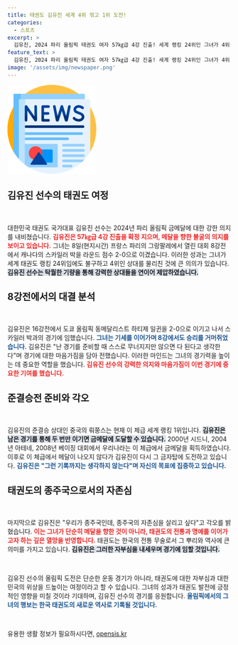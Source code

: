 ```yaml
---
title: 태권도 김유진 세계 4위 꺾고 1위 도전!
categories:
  - 스포츠
excerpt: >
  김유진, 2024 파리 올림픽 태권도 여자 57㎏급 4강 진출! 세계 랭킹 24위인 그녀가 4위 스카일러 박을 꺾으며 금메달에 대한 의지를 드러냈다. 종주국 자존심을 살릴 그녀의 행보에 귀추가 주목된다!
feature_text: >
  김유진, 2024 파리 올림픽 태권도 여자 57㎏급 4강 진출! 세계 랭킹 24위인 그녀가 4위 스카일러 박을 꺾으며 금메달에 대한 의지를 드러냈다. 종주국 자존심을 살릴 그녀의 행보에 귀추가 주목된다!
image: '/assets/img/newspaper.png'
---
```


<p><img src="/assets/img/newspaper.png" alt="kimp 속보" /></p>

<h2 data-ke-size="size26">김유진 선수의 태권도 여정</h2>

<p data-ke-size="size16">&nbsp;</p>

<p>대한민국 태권도 국가대표 김유진 선수는 2024년 파리 올림픽 금메달에 대한 강한 의지를 내비쳤습니다. <b><span style="color: #ee2323;">김유진은 57㎏급 4강 진출을 확정 지으며, 메달을 향한 불굴의 의지를 보이고 있습니다.</span></b> 그녀는 8일(현지시간) 프랑스 파리의 그랑팔레에서 열린 대회 8강전에서 캐나다의 스카일러 박을 라운드 점수 2-0으로 이겼습니다. 이러한 성과는 그녀가 세계 태권도 랭킹 24위임에도 불구하고 4위인 상대를 물리친 것에 큰 의의가 있습니다. <b><span style="background-color: #21538527;">김유진 선수는 탁월한 기량을 통해 강력한 상대들을 연이어 제압하였습니다.</span></b></p>

<h2 data-ke-size="size26">8강전에서의 대결 분석</h2>

<p data-ke-size="size16">&nbsp;</p>

<p>김유진은 16강전에서 도쿄 올림픽 동메달리스트 하티제 일귄을 2-0으로 이기고 나서 스카일러 박과의 경기에 임했습니다. <b><span style="color: #1a5490;">그녀는 기세를 이어가며 8강에서도 승리를 거머쥐었습니다.</span></b> 김유진은 "난 경기를 준비할 때 스스로 무너지지만 않으면 다 된다고 생각한다"며 경기에 대한 마음가짐을 담아 전했습니다. 이러한 마인드는 그녀의 경기력을 높이는 데 중요한 역할을 했습니다. <b><span style="color: #ee2323;">김유진 선수의 강력한 의지와 마음가짐이 이번 경기에 중요한 기여를 했습니다.</span></b></p>

<h2 data-ke-size="size26">준결승전 준비와 각오</h2>

<p data-ke-size="size16">&nbsp;</p>

<p>김유진의 준결승 상대인 중국의 뤄쭝스는 현재 이 체급 세계 랭킹 1위입니다. <b><span style="background-color: #21538527;">김유진은 남은 경기를 통해 두 번만 이기면 금메달에 도달할 수 있습니다.</span></b> 2000년 시드니, 2004년 아테네, 2008년 베이징 대회에서 우리나라는 이 체급에서 금메달을 획득하였습니다. 이후로 이 체급에서 메달이 나오지 않다가 김유진이 다시 그 금자탑에 도전하고 있습니다. <b><span style="color: #1a5490;">김유진은 "그런 기록까지는 생각하지 않는다"며 자신의 목표에 집중하고 있습니다.</span></b></p>

<h2 data-ke-size="size26">태권도의 종주국으로서의 자존심</h2>

<p data-ke-size="size16">&nbsp;</p>

<p>마지막으로 김유진은 "우리가 종주국인데, 종주국의 자존심을 살리고 싶다"고 각오를 밝혔습니다. <b><span style="color: #ee2323;">이는 그녀가 단순히 메달을 향한 것이 아니라, 태권도의 전통과 명예를 이어가고자 하는 깊은 열망을 반영합니다.</span></b> 태권도는 한국의 전통 무술로서 그 뿌리와 역사에 큰 의미를 가지고 있습니다. <b><span style="background-color: #21538527;">김유진은 그러한 자부심을 내세우며 경기에 임할 것입니다.</span></b></p>

<p data-ke-size="size16">&nbsp;</p>

<p>김유진 선수의 올림픽 도전은 단순한 운동 경기가 아니라, 태권도에 대한 자부심과 대한민국의 위상을 드높이는 여정이라고 할 수 있습니다. 그녀의 성과가 태권도 발전에 긍정적인 영향을 미칠 것이라 기대하며, 김유진 선수의 경기를 응원합니다. <b><span style="color: #1a5490;">올림픽에서의 그녀의 행보는 한국 태권도의 새로운 역사로 기록될 것입니다.</span></b> </p>

<p data-ke-size="size16">&nbsp;</p>
유용한 생활 정보가 필요하시다면, <a href="https://opensis.kr" rel="dofollow">opensis.kr</a>


